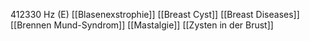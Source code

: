 412330 Hz (E)
[[Blasenexstrophie]]
[[Breast Cyst]]
[[Breast Diseases]]
[[Brennen Mund-Syndrom]]
[[Mastalgie]]
[[Zysten in der Brust]]